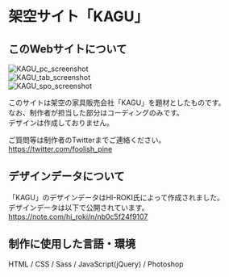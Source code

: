 # 架空サイト「KAGU」

## このWebサイトについて
![KAGU_pc_screenshot](https://github.com/foolish-pine/KAGU/blob/master/image/KAGU_pc.png?raw=true)<br>
![KAGU_tab_screenshot](https://github.com/foolish-pine/KAGU/blob/master/image/KAGU_tab.png?raw=true)<br>
![KAGU_spo_screenshot](https://github.com/foolish-pine/KAGU/blob/master/image/KAGU_sp.png?raw=true)<br>

このサイトは架空の家具販売会社「KAGU」を題材としたものです。<br>
なお、制作者が担当した部分はコーディングのみです。<br>
デザインは作成しておりません。

ご質問等は制作者のTwitterまでご連絡ください。<br>
https://twitter.com/foolish_pine

## デザインデータについて
「KAGU」のデザインデータはHI-ROKI氏によって作成されました。<br>
デザインデータは以下で公開されています。<br>
https://note.com/hi_roki/n/nb0c5f24f9107

## 制作に使用した言語・環境
HTML / CSS / Sass / JavaScript(jQuery) / Photoshop